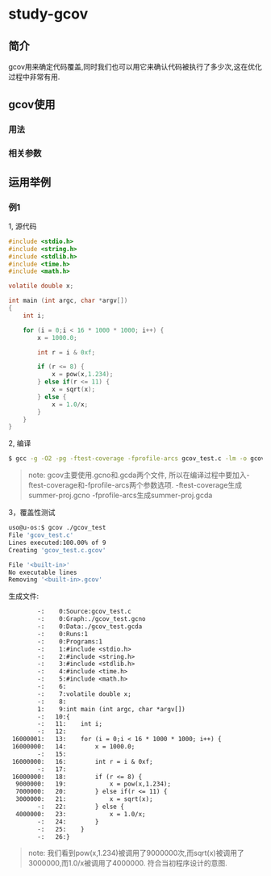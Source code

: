 study-gcov
==========

## 简介

gcov用来确定代码覆盖,同时我们也可以用它来确认代码被执行了多少次,这在优化过程中非常有用.


## gcov使用

### 用法

### 相关参数









## 运用举例

### 例1

1, 源代码

```c
#include <stdio.h>
#include <string.h>
#include <stdlib.h>
#include <time.h>
#include <math.h>

volatile double x;

int main (int argc, char *argv[])
{
    int i;

    for (i = 0;i < 16 * 1000 * 1000; i++) {
        x = 1000.0;

        int r = i & 0xf;

        if (r <= 8) {
            x = pow(x,1.234);
        } else if(r <= 11) {
            x = sqrt(x);
        } else {
            x = 1.0/x;
        }
    }
}
```

2, 编译

```sh
$ gcc -g -O2 -pg -ftest-coverage -fprofile-arcs gcov_test.c -lm -o gcov_test
```
> note: gcov主要使用.gcno和.gcda两个文件,
所以在编译过程中要加入-ftest-coverage和-fprofile-arcs两个参数选项.
-ftest-coverage生成summer-proj.gcno
-fprofile-arcs生成summer-proj.gcda

3，覆盖性测试

```sh
uso@u-os:$ gcov ./gcov_test
File 'gcov_test.c'
Lines executed:100.00% of 9
Creating 'gcov_test.c.gcov'

File '<built-in>'
No executable lines
Removing '<built-in>.gcov'
```

生成文件:

```txt
        -:    0:Source:gcov_test.c
        -:    0:Graph:./gcov_test.gcno
        -:    0:Data:./gcov_test.gcda
        -:    0:Runs:1
        -:    0:Programs:1
        -:    1:#include <stdio.h>
        -:    2:#include <string.h>
        -:    3:#include <stdlib.h>
        -:    4:#include <time.h>
        -:    5:#include <math.h>
        -:    6:
        -:    7:volatile double x;
        -:    8:
        1:    9:int main (int argc, char *argv[])
        -:   10:{
        -:   11:    int i;
        -:   12:
 16000001:   13:    for (i = 0;i < 16 * 1000 * 1000; i++) {
 16000000:   14:        x = 1000.0;
        -:   15:
 16000000:   16:        int r = i & 0xf;
        -:   17:
 16000000:   18:        if (r <= 8) {
  9000000:   19:            x = pow(x,1.234);
  7000000:   20:        } else if(r <= 11) {
  3000000:   21:            x = sqrt(x);
        -:   22:        } else {
  4000000:   23:            x = 1.0/x;
        -:   24:        }
        -:   25:    }
        -:   26:}
```

> note: 我们看到pow(x,1.234)被调用了9000000次,而sqrt(x)被调用了3000000,而1.0/x被调用了4000000.
符合当初程序设计的意图.








